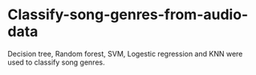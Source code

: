 # Classify-song-genres-from-audio-data
Decision tree, Random forest, SVM, Logestic regression and KNN were used to classify song genres.
